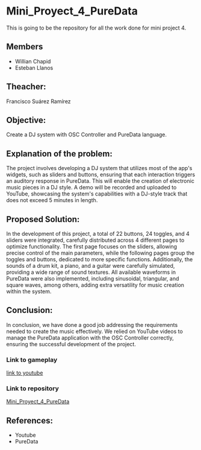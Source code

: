 # Mini_Proyect_4_PureData

This is going to be the repository for all the work done for mini project 4.

## Members
- Willian Chapid
- Esteban Llanos

## Theacher:
Francisco Suárez Ramírez

## Objective:
Create a DJ system with OSC Controller and PureData language.

## Explanation of the problem:
The project involves developing a DJ system that utilizes most of the app's widgets, such as sliders and buttons, ensuring that each interaction triggers an auditory response in PureData. This will enable the creation of electronic music pieces in a DJ style. A demo will be recorded and uploaded to YouTube, showcasing the system's capabilities with a DJ-style track that does not exceed 5 minutes in length.

## Proposed Solution:
In the development of this project, a total of 22 buttons, 24 toggles, and 4 sliders were integrated, carefully distributed across 4 different pages to optimize functionality. The first page focuses on the sliders, allowing precise control of the main parameters, while the following pages group the toggles and buttons, dedicated to more specific functions. Additionally, the sounds of a drum kit, a piano, and a guitar were carefully simulated, providing a wide range of sound textures. All available waveforms in PureData were also implemented, including sinusoidal, triangular, and square waves, among others, adding extra versatility for music creation within the system.

## Conclusion:
In conclusion, we have done a good job addressing the requirements needed to create the music effectively. We relied on YouTube videos to manage the PureData application with the OSC Controller correctly, ensuring the successful development of the project.
### Link to gameplay
[link to youtube](https://youtu.be/MKYP1dGkON4)
### Link to repository
[Mini_Proyect_4_PureData](https://github.com/Wislian/Mini_Proyect_4_PureData.git)
## References:
- Youtube
- PureData
